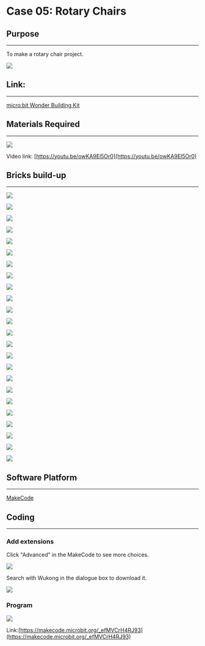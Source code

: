 # Case 05:  Rotary Chairs

## Purpose
---
To make a rotary chair project. 
 
![](./images/case-05-01.png)

## Link: 
---
[micro:bit Wonder Building Kit](https://www.elecfreaks.com/micro-bit-wonder-building-kit-without-micro-bit-board.html)

## Materials Required
---
![](./images/case-05-02.png)

Video link:
[https://youtu.be/owKA9El5Or0](https://youtu.be/owKA9El5Or0)


## Bricks build-up
---


![](./images/step-case-05-01.png)

![](./images/step-case-05-02.png)

![](./images/step-case-05-03.png)

![](./images/step-case-05-04.png)

![](./images/step-case-05-05.png)

![](./images/step-case-05-06.png)

![](./images/step-case-05-07.png)

![](./images/step-case-05-08.png)

![](./images/step-case-05-09.png)

![](./images/step-case-05-10.png)

![](./images/step-case-05-11.png)

![](./images/step-case-05-12.png)

![](./images/step-case-05-13.png)

![](./images/step-case-05-14.png)

![](./images/step-case-05-15.png)

![](./images/step-case-05-16.png)

![](./images/step-case-05-17.png)

![](./images/step-case-05-18.png)

![](./images/step-case-05-19.png)

![](./images/step-case-05-20.png)

![](./images/step-case-05-21.png)

![](./images/step-case-05-22.png)

![](./images/step-case-05-23.png)

![](./images/step-case-05-24.png)





## Software Platform
---
[MakeCode](https://makecode.microbit.org/)

## Coding
---
### Add extensions
Click "Advanced" in the MakeCode to see more choices.
 
![](./images/case-01-03.png)

Search with Wukong in the dialogue box to download it. 

![](./images/case-01-04.png)

 

### Program
 
![](./images/case-05-05.png)

Link:[https://makecode.microbit.org/_efMVCrH4RJ93](https://makecode.microbit.org/_efMVCrH4RJ93)


